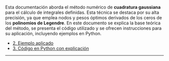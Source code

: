
Esta documentación aborda el método numérico de **cuadratura gaussiana** para el cálculo de integrales definidas. Esta técnica se destaca por su alta precisión, ya que emplea nodos y pesos óptimos derivados de los ceros de los **polinomios de Legendre**. En este documento se explica la base teórica del método, se presenta el código utilizado y se ofrecen instrucciones para su aplicación, incluyendo ejemplos en Python.

- [2. Ejemplo aplicado](explicacion.md)
- [3. Código en Python con explicación](tutorials.md)

---
